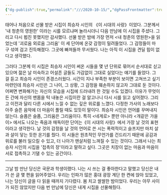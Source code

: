 ```yaml
---
{"dg-publish":true,"permalink":"///2020-10-15/","dgPassFrontmatter":true}
---
```



태어나 처음으로 선물 받은 시집이 최승자 시인의 《이 시대의 사랑》이었다. 그분께서 '내 청춘의 영원한' 이라는 시를 모르냐며 놀라시더니 다음 만남에 이 시집을 주셨다. 그리고 다시 뵙진 못했지만 감사했다. 선물 받은 밤에 가장 먼저 <내 청춘의 영원한>을 읽었는데 '괴로움 외로움 그리움' 이 세 단어에 온갖 감정이 밀려들었다. 그 감정들이 마구 섞여 검고 진득해졌다. 그곳에 빠져들까 무서웠다. 나는 아직 이 시집을 견딜 힘이 없다고 생각했다.

그러다 그분께 이 시집은 최승자 시인이 써온 시들을 몇 년 단위로 묶어서 순서대로 싣고 있으며 젊은 날 미숙하고 어설픈 글들도 가감없이 그대로 실었다는 얘기를 들었다. 그걸 듣고 최승자 시인이 존경스러웠다. 시간이 지나 부족한 부분이 보이면 고쳐쓰고 싶기 마련인데 최승자 시인은 그 나이, 그 상황, 그 감정을 훼손하지 않고자 그대로 둔 것이다. 어쩌면 변화해가는 자신의 모습을 시집에 드러내려 한 것일 수도 있겠다. 이유가 무엇이든 간에 자신의 맨몸을 턱 내놓은 시집이란 걸 알고나니 다시 시를 읽고 싶어졌다. 그리고 이전과 달리 다른 시에서 느낄 수 없는 깊은 위로를 느꼈다. 다정한 가사의 노래보다 아주 슬픈 음악에 더 마음이 풀릴 때도 있듯이 말이다. 최승자 시인은 언어를 꾸며내지 않는다. 슬픔은 슬픔, 그리움은 그리움이다. 특히 <네게로> 뿐만 아니라 <개같은 가을이> 에서도 나오는 죽음과 매독이란 단어는《이 시대의 사랑》에서 가장 날 것의 표현이라고 생각한다. 날 것의 감정을 날 것의 언어로 쓴 시는 폭력적이고 슬프지만 마치 살과 살이 닿는 듯한 온기를 줬다. 이 시들은 원초적인 무언가를 건드리기 때문에 공감과 위로를 불러 일으킬 수 있고, 더 나아가 맨살처럼 느껴질 수 있는 것이다. 그래서 나는 최승자 시인의 시집을 '접촉의 장'이라고 말하고 싶다. 그곳은 치장이 없는 마음과 마음이 서로 접촉하고 기댈 수 있는 공간이다.

<hr>

그날 밤 만난 당신은 국문과 학생이랬다. 나는 시 쓰는 걸 좋아한다고 말했고 당신은 내가 쓴 글 몇 편을 읽어주었다. 우리는 인파가 많은 홍대 광장 계단 한 켠에 앉아 있었고, 나는 당신이 글을 다 읽을 때까지 기다렸다. 봄 치고 쌀쌀한 밤이었다. 우리는 아무 사이가 되진 않았지만 다음 번 만남에 당신은 내게 시집을 선물해줬다.